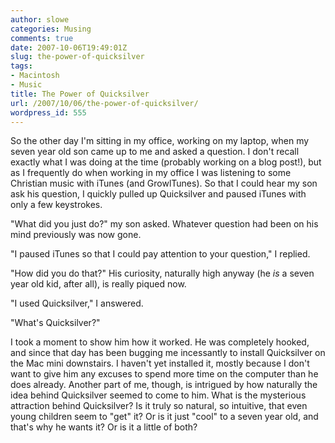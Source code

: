 ```yaml
---
author: slowe
categories: Musing
comments: true
date: 2007-10-06T19:49:01Z
slug: the-power-of-quicksilver
tags:
- Macintosh
- Music
title: The Power of Quicksilver
url: /2007/10/06/the-power-of-quicksilver/
wordpress_id: 555
---
```


So the other day I'm sitting in my office, working on my laptop, when my seven year old son came up to me and asked a question. I don't recall exactly what I was doing at the time (probably working on a blog post!), but as I frequently do when working in my office I was listening to some Christian music with iTunes (and GrowlTunes). So that I could hear my son ask his question, I quickly pulled up Quicksilver and paused iTunes with only a few keystrokes.

"What did you just do?" my son asked. Whatever question had been on his mind previously was now gone.

"I paused iTunes so that I could pay attention to your question," I replied.

"How did you do that?" His curiosity, naturally high anyway (he _is_ a seven year old kid, after all), is really piqued now.

"I used Quicksilver," I answered.

"What's Quicksilver?"

I took a moment to show him how it worked. He was completely hooked, and since that day has been bugging me incessantly to install Quicksilver on the Mac mini downstairs. I haven't yet installed it, mostly because I don't want to give him any excuses to spend more time on the computer than he does already. Another part of me, though, is intrigued by how naturally the idea behind Quicksilver seemed to come to him. What is the mysterious attraction behind Quicksilver? Is it truly so natural, so intuitive, that even young children seem to "get" it? Or is it just "cool" to a seven year old, and that's why he wants it? Or is it a little of both?

